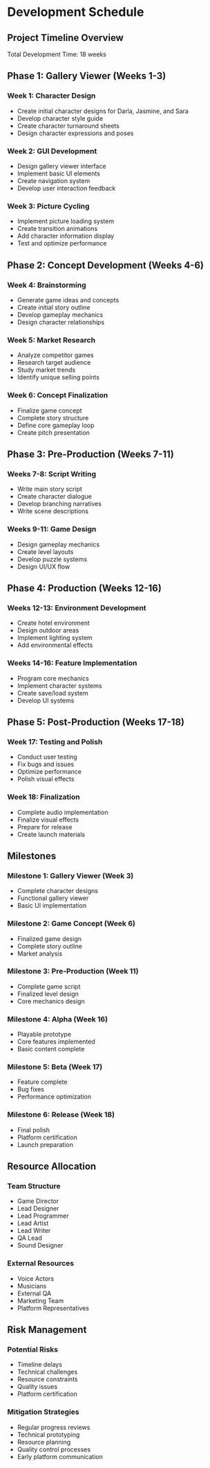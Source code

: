 # Development Schedule

## Project Timeline Overview

Total Development Time: 18 weeks

## Phase 1: Gallery Viewer (Weeks 1-3)

### Week 1: Character Design
- Create initial character designs for Darla, Jasmine, and Sara
- Develop character style guide
- Create character turnaround sheets
- Design character expressions and poses

### Week 2: GUI Development
- Design gallery viewer interface
- Implement basic UI elements
- Create navigation system
- Develop user interaction feedback

### Week 3: Picture Cycling
- Implement picture loading system
- Create transition animations
- Add character information display
- Test and optimize performance

## Phase 2: Concept Development (Weeks 4-6)

### Week 4: Brainstorming
- Generate game ideas and concepts
- Create initial story outline
- Develop gameplay mechanics
- Design character relationships

### Week 5: Market Research
- Analyze competitor games
- Research target audience
- Study market trends
- Identify unique selling points

### Week 6: Concept Finalization
- Finalize game concept
- Complete story structure
- Define core gameplay loop
- Create pitch presentation

## Phase 3: Pre-Production (Weeks 7-11)

### Weeks 7-8: Script Writing
- Write main story script
- Create character dialogue
- Develop branching narratives
- Write scene descriptions

### Weeks 9-11: Game Design
- Design gameplay mechanics
- Create level layouts
- Develop puzzle systems
- Design UI/UX flow

## Phase 4: Production (Weeks 12-16)

### Weeks 12-13: Environment Development
- Create hotel environment
- Design outdoor areas
- Implement lighting system
- Add environmental effects

### Weeks 14-16: Feature Implementation
- Program core mechanics
- Implement character systems
- Create save/load system
- Develop UI systems

## Phase 5: Post-Production (Weeks 17-18)

### Week 17: Testing and Polish
- Conduct user testing
- Fix bugs and issues
- Optimize performance
- Polish visual effects

### Week 18: Finalization
- Complete audio implementation
- Finalize visual effects
- Prepare for release
- Create launch materials

## Milestones

### Milestone 1: Gallery Viewer (Week 3)
- Complete character designs
- Functional gallery viewer
- Basic UI implementation

### Milestone 2: Game Concept (Week 6)
- Finalized game design
- Complete story outline
- Market analysis

### Milestone 3: Pre-Production (Week 11)
- Complete game script
- Finalized level design
- Core mechanics design

### Milestone 4: Alpha (Week 16)
- Playable prototype
- Core features implemented
- Basic content complete

### Milestone 5: Beta (Week 17)
- Feature complete
- Bug fixes
- Performance optimization

### Milestone 6: Release (Week 18)
- Final polish
- Platform certification
- Launch preparation

## Resource Allocation

### Team Structure
- Game Director
- Lead Designer
- Lead Programmer
- Lead Artist
- Lead Writer
- QA Lead
- Sound Designer

### External Resources
- Voice Actors
- Musicians
- External QA
- Marketing Team
- Platform Representatives

## Risk Management

### Potential Risks
- Timeline delays
- Technical challenges
- Resource constraints
- Quality issues
- Platform certification

### Mitigation Strategies
- Regular progress reviews
- Technical prototyping
- Resource planning
- Quality control processes
- Early platform communication 